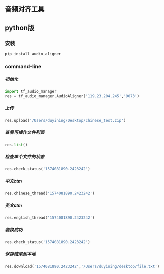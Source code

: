 ## 音频对齐工具
## python版
### 安装
`pip install audio_aligner`

### command-line
##### 初始化
``` python
import tf_audio_manager  
res = tf_audio_manager.AudioAligner('119.23.204.245','9073')
```
##### 上传
``` python
res.upload('/Users/duyining/Desktop/chinese_test.zip')
```
##### 查看可操作文件列表
``` python
res.list()
```
##### 检查单个文件的状态
``` python
res.check_status('1574081890.2423242')
```
##### 中文ctm
``` python
res.chinese_thread('1574081890.2423242') 
```
##### 英文ctm
``` python
res.english_thread('1574081890.2423242')  
```
##### 装换成功
``` python
res.check_status('1574081890.2423242')
```
##### 保存结果到本地
``` python
res.download('1574081890.2423242','/Users/duyining/desktop/file.txt')
```

